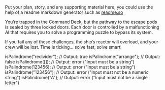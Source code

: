 Put your plan, story, and any supporting material here, you could use the help of a readme markdown generator such as [readme.so](https://readme.so/)



You’re trapped in the Command Deck, but the pathway to the escape pods is sealed by three locked doors. Each door is controlled by a malfunctioning AI that requires you to solve a programming puzzle to bypass its system.

If you fail any of these challenges, the ship’s reactor will overload, and your crew will be lost. Time is ticking… solve fast, solve smart!

isPalindrome("redivider");  // Output: true
isPalindrome("arrange");    // Output: false
isPalindrome([]);           // Output: error ("Input must be a string")
isPalindrome(123456);       // Output: error ("Input must be a string")
isPalindrome("123456");     // Output: error ("Input must not be a numeric string")
isPalindrome("A");          // Output: error ("Input must not be a single letter")